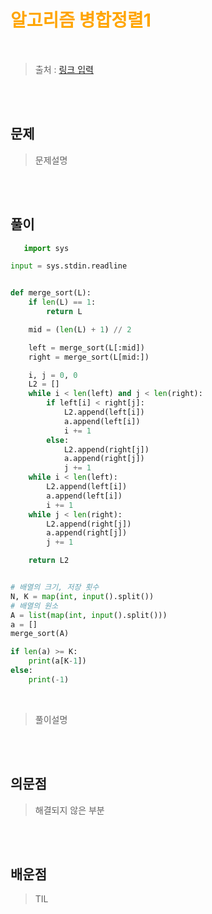 <br/><Br>

<span style = "color:orange">

# 알고리즘 병합정렬1
</span>
<br>

> 출처 : [링크 입력](https://www.acmicpc.net/problem/24060)


<br/><br>

## 문제

> 문제설명

<br/><br>

## 풀이

```python
   import sys

input = sys.stdin.readline


def merge_sort(L):
    if len(L) == 1:
        return L

    mid = (len(L) + 1) // 2

    left = merge_sort(L[:mid])
    right = merge_sort(L[mid:])

    i, j = 0, 0
    L2 = []
    while i < len(left) and j < len(right):
        if left[i] < right[j]:
            L2.append(left[i])
            a.append(left[i])
            i += 1
        else:
            L2.append(right[j])
            a.append(right[j])
            j += 1
    while i < len(left):
        L2.append(left[i])
        a.append(left[i])
        i += 1
    while j < len(right):
        L2.append(right[j])
        a.append(right[j])
        j += 1

    return L2


# 배열의 크기, 저장 횟수
N, K = map(int, input().split())
# 배열의 원소
A = list(map(int, input().split()))
a = []
merge_sort(A)

if len(a) >= K:
    print(a[K-1])
else:
    print(-1)

```
<br>

> 풀이설명

<br/><br>


## 의문점
> 해결되지 않은 부분


<br/><br>


## 배운점
> TIL

